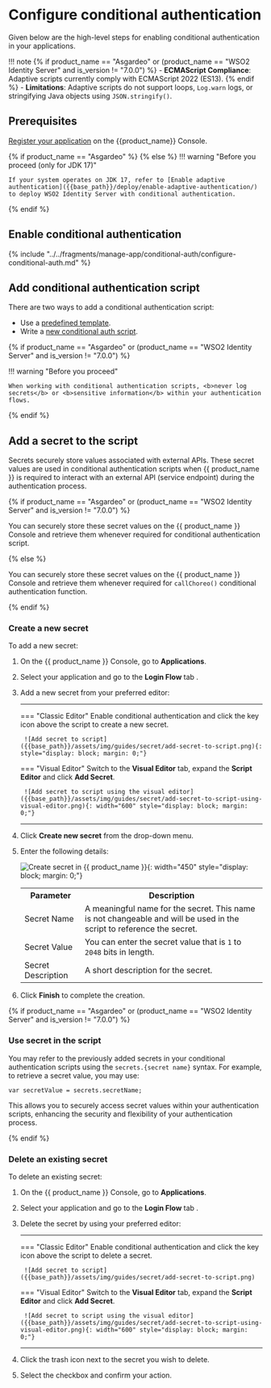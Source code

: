 # Configure conditional authentication

Given below are the high-level steps for enabling conditional authentication in your applications.

!!! note
    {% if product_name == "Asgardeo" or (product_name == "WSO2 Identity Server" and is_version != "7.0.0") %}
    - **ECMAScript Compliance**: Adaptive scripts currently comply with ECMAScript 2022 (ES13). 
    {% endif %}
    - **Limitations**: Adaptive scripts do not support loops, `Log.warn` logs, or stringifying Java objects using 
    `JSON.stringify()`.

## Prerequisites

[Register your application]({{base_path}}/guides/authentication/add-login-to-apps/) on the {{product_name}} Console.

{% if product_name == "Asgardeo" %}
{% else %}
!!! warning "Before you proceed (only for JDK 17)"

    If your system operates on JDK 17, refer to [Enable adaptive authentication]({{base_path}}/deploy/enable-adaptive-authentication/) to deploy WSO2 Identity Server with conditional authentication.
{% endif %}

## Enable conditional authentication

{% include "../../fragments/manage-app/conditional-auth/configure-conditional-auth.md" %}

## Add conditional authentication script

There are two ways to add a conditional authentication script:

- Use a [predefined template]({{base_path}}/guides/authentication/conditional-auth/#script-templates).
- Write a [new conditional auth script]({{base_path}}/guides/authentication/conditional-auth/write-your-first-script/).

{% if product_name == "Asgardeo" or (product_name == "WSO2 Identity Server" and is_version != "7.0.0") %}

!!! warning "Before you proceed"

    When working with conditional authentication scripts, <b>never log secrets</b> or <b>sensitive information</b> within your authentication flows.

{% endif %}

## Add a secret to the script
Secrets securely store values associated with external APIs. These secret values are used in conditional authentication scripts when {{ product_name }} is required to interact with an external API (service endpoint) during the authentication process.

{% if product_name == "Asgardeo" or (product_name == "WSO2 Identity Server" and is_version != "7.0.0") %}

You can securely store these secret values on the {{ product_name }} Console and retrieve them whenever required for conditional authentication script.

{% else %}

You can securely store these secret values on the {{ product_name }} Console and retrieve them whenever required for `callChoreo()` conditional authentication function.

{% endif %}



### Create a new secret

To add a new secret:

1. On the {{ product_name }} Console, go to **Applications**.

2. Select your application and go to the **Login Flow** tab .

3. Add a new secret from your preferred editor:

    ---
    === "Classic Editor"
        Enable conditional authentication and click the key icon above the script to create a new secret.

        ![Add secret to script]({{base_path}}/assets/img/guides/secret/add-secret-to-script.png){: style="display: block; margin: 0;"}

    === "Visual Editor"
        Switch to the **Visual Editor** tab, expand the **Script Editor** and click **Add Secret**.

        ![Add secret to script using the visual editor]({{base_path}}/assets/img/guides/secret/add-secret-to-script-using-visual-editor.png){: width="600" style="display: block; margin: 0;"}

    ---

4. Click **Create new secret** from the drop-down menu.

5. Enter the following details:

    ![Create secret in {{ product_name }}]({{base_path}}/assets/img/guides/secret/create-a-secret.png){: width="450" style="display: block; margin: 0;"}

    <table>
        <tr>
            <th>Parameter</th>
            <th>Description</th>
        </tr>
        <tr>
            <td>Secret Name</td>
            <td>A meaningful name for the secret. This name is not changeable and will be used in the script to reference the secret.</td>
        </tr>
        <tr>
            <td>Secret Value</td>
            <td>You can enter the secret value that is <code>1</code> to <code>2048</code> bits in length.</td>
        </tr>
        <tr>
            <td>Secret Description</td>
            <td>A short description for the secret.</td>
        </tr>
    </table>

6. Click **Finish** to complete the creation.

{% if product_name == "Asgardeo" or (product_name == "WSO2 Identity Server" and is_version != "7.0.0") %}

### Use secret in the script

You may refer to the previously added secrets in your conditional authentication scripts using the `secrets.{secret name}` syntax. For example, to retrieve a secret value, you may use:

```angular2html
var secretValue = secrets.secretName;
```

This allows you to securely access secret values within your authentication scripts, enhancing the security and flexibility of your authentication process.

{% endif %}

### Delete an existing secret

To delete an existing secret:

1. On the {{ product_name }} Console, go to **Applications**.

2. Select your application and go to the **Login Flow** tab .

3. Delete the secret by using your preferred editor:

    ---
    === "Classic Editor"
        Enable conditional authentication and click the key icon above the script to delete a secret.

        ![Add secret to script]({{base_path}}/assets/img/guides/secret/add-secret-to-script.png)

    === "Visual Editor"
        Switch to the **Visual Editor** tab, expand the **Script Editor** and click **Add Secret**.

        ![Add secret to script using the visual editor]({{base_path}}/assets/img/guides/secret/add-secret-to-script-using-visual-editor.png){: width="600" style="display: block; margin: 0;"}

    ---

4. Click the trash icon next to the secret you wish to delete.

5. Select the checkbox and confirm your action.
